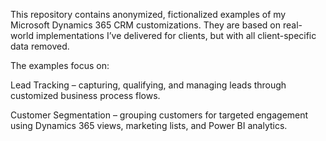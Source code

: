 This repository contains anonymized, fictionalized examples of my Microsoft Dynamics 365 CRM customizations.
They are based on real-world implementations I’ve delivered for clients, but with all client-specific data removed.

The examples focus on:

Lead Tracking – capturing, qualifying, and managing leads through customized business process flows.

Customer Segmentation – grouping customers for targeted engagement using Dynamics 365 views, marketing lists, and Power BI analytics.
